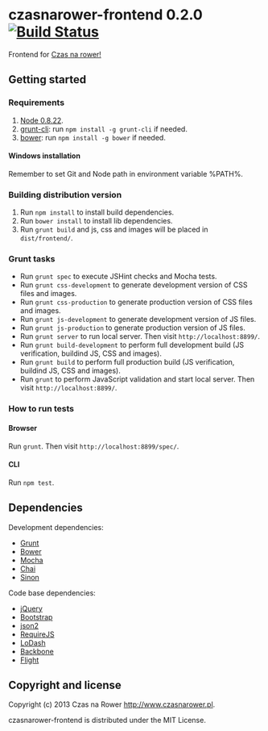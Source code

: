 czasnarower-frontend 0.2.0 [![Build Status](https://travis-ci.org/gziolo/czasnarower-frontend.png?branch=master)](https://travis-ci.org/gziolo/czasnarower-frontend)
====================

Frontend for [Czas na rower!](http://www.czasnarower.pl)

## Getting started

### Requirements

1. [Node 0.8.22](http://blog.nodejs.org/2013/03/06/node-v0-8-22-stable/).
2. [grunt-cli](https://github.com/gruntjs/grunt-cli): run `npm install -g grunt-cli` if needed.
3. [bower](http://twitter.github.com/bower/): run `npm install -g bower` if needed.

#### Windows installation

Remember to set Git and Node path in environment variable %PATH%.

### Building distribution version

1. Run `npm install` to install build dependencies.
2. Run `bower install` to install lib dependencies.
3. Run `grunt build` and js, css and images will be placed in `dist/frontend/`.

### Grunt tasks

* Run `grunt spec` to execute JSHint checks and Mocha tests.
* Run `grunt css-development` to generate development version of CSS files and images.
* Run `grunt css-production` to generate production version of CSS files and images.
* Run `grunt js-development` to generate development version of JS files.
* Run `grunt js-production` to generate production version of JS files.
* Run `grunt server` to run local server. Then visit `http://localhost:8899/`.
* Run `grunt build-development` to perform full development build (JS verification, buildind JS, CSS and images).
* Run `grunt build` to perform full production build (JS verification, buildind JS, CSS and images).
* Run `grunt` to perform JavaScript validation and start local server. Then visit `http://localhost:8899/`.

### How to run tests

#### Browser

Run `grunt`. Then visit `http://localhost:8899/spec/`.

#### CLI

Run `npm test`.

## Dependencies

Development dependencies:
* [Grunt](http://gruntjs.com/)
* [Bower](http://twitter.github.com/bower/)
* [Mocha](http://visionmedia.github.com/mocha/)
* [Chai](http://chaijs.com/)
* [Sinon](http://sinonjs.org/)

Code base dependencies: 
* [jQuery](http://jquery.com/)
* [Bootstrap](http://twitter.github.com/bootstrap/)
* [json2](https://github.com/douglascrockford/JSON-js)
* [RequireJS](http://requirejs.org/)
* [LoDash](http://lodash.com/)
* [Backbone](http://backbonejs.org/)
* [Flight](http://twitter.github.io/flight/)

## Copyright and license

Copyright (c) 2013 Czas na Rower http://www.czasnarower.pl.

czasnarower-frontend is distributed under the MIT License.
